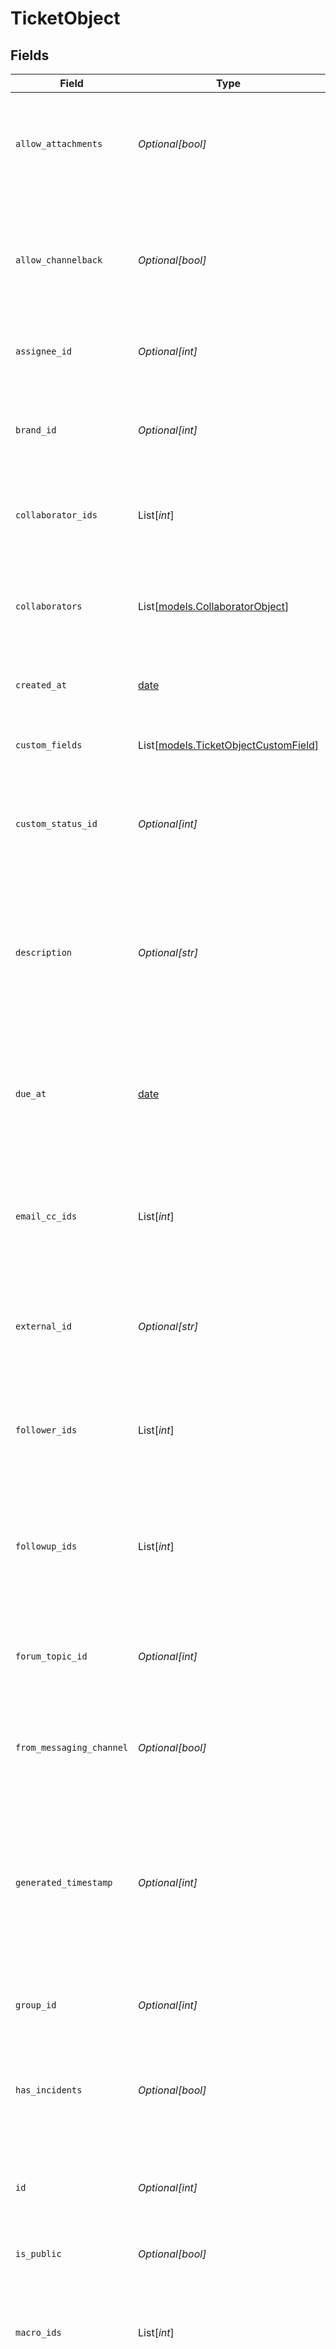 # TicketObject


## Fields

| Field                                                                                                                                                                                                                  | Type                                                                                                                                                                                                                   | Required                                                                                                                                                                                                               | Description                                                                                                                                                                                                            |
| ---------------------------------------------------------------------------------------------------------------------------------------------------------------------------------------------------------------------- | ---------------------------------------------------------------------------------------------------------------------------------------------------------------------------------------------------------------------- | ---------------------------------------------------------------------------------------------------------------------------------------------------------------------------------------------------------------------- | ---------------------------------------------------------------------------------------------------------------------------------------------------------------------------------------------------------------------- |
| `allow_attachments`                                                                                                                                                                                                    | *Optional[bool]*                                                                                                                                                                                                       | :heavy_minus_sign:                                                                                                                                                                                                     | Permission for agents to add add attachments to a comment. Defaults to true                                                                                                                                            |
| `allow_channelback`                                                                                                                                                                                                    | *Optional[bool]*                                                                                                                                                                                                       | :heavy_minus_sign:                                                                                                                                                                                                     | Is false if channelback is disabled, true otherwise. Only applicable for channels framework ticket                                                                                                                     |
| `assignee_id`                                                                                                                                                                                                          | *Optional[int]*                                                                                                                                                                                                        | :heavy_minus_sign:                                                                                                                                                                                                     | The agent currently assigned to the ticket                                                                                                                                                                             |
| `brand_id`                                                                                                                                                                                                             | *Optional[int]*                                                                                                                                                                                                        | :heavy_minus_sign:                                                                                                                                                                                                     | The id of the brand this ticket is associated with. See [Setting up multiple brands](https://support.zendesk.com/hc/en-us/articles/4408829476378)                                                                      |
| `collaborator_ids`                                                                                                                                                                                                     | List[*int*]                                                                                                                                                                                                            | :heavy_minus_sign:                                                                                                                                                                                                     | The ids of users currently CC'ed on the ticket                                                                                                                                                                         |
| `collaborators`                                                                                                                                                                                                        | List[[models.CollaboratorObject](../models/collaboratorobject.md)]                                                                                                                                                     | :heavy_minus_sign:                                                                                                                                                                                                     | POST requests only. Users to add as cc's when creating a ticket. See [Setting Collaborators](/documentation/ticketing/managing-tickets/creating-and-updating-tickets#setting-collaborators)                            |
| `created_at`                                                                                                                                                                                                           | [date](https://docs.python.org/3/library/datetime.html#date-objects)                                                                                                                                                   | :heavy_minus_sign:                                                                                                                                                                                                     | When this record was created                                                                                                                                                                                           |
| `custom_fields`                                                                                                                                                                                                        | List[[models.TicketObjectCustomField](../models/ticketobjectcustomfield.md)]                                                                                                                                           | :heavy_minus_sign:                                                                                                                                                                                                     | Custom fields for the ticket. See [Setting custom field values](/documentation/ticketing/managing-tickets/creating-and-updating-tickets#setting-custom-field-values)                                                   |
| `custom_status_id`                                                                                                                                                                                                     | *Optional[int]*                                                                                                                                                                                                        | :heavy_minus_sign:                                                                                                                                                                                                     | The custom ticket status id of the ticket. See [custom ticket statuses](#custom-ticket-statuses)                                                                                                                       |
| `description`                                                                                                                                                                                                          | *Optional[str]*                                                                                                                                                                                                        | :heavy_minus_sign:                                                                                                                                                                                                     | Read-only first comment on the ticket. When [creating a ticket](#create-ticket), use `comment` to set the description. See [Description and first comment](#description-and-first-comment)<br/>                        |
| `due_at`                                                                                                                                                                                                               | [date](https://docs.python.org/3/library/datetime.html#date-objects)                                                                                                                                                   | :heavy_minus_sign:                                                                                                                                                                                                     | If this is a ticket of type "task" it has a due date.  Due date format uses [ISO 8601](http://en.wikipedia.org/wiki/ISO_8601) format                                                                                   |
| `email_cc_ids`                                                                                                                                                                                                         | List[*int*]                                                                                                                                                                                                            | :heavy_minus_sign:                                                                                                                                                                                                     | The ids of agents or end users currently CC'ed on the ticket. Ignored when [CCs and followers](https://support.zendesk.com/hc/en-us/articles/360020585233) is not enabled                                              |
| `external_id`                                                                                                                                                                                                          | *Optional[str]*                                                                                                                                                                                                        | :heavy_minus_sign:                                                                                                                                                                                                     | An id you can use to link Zendesk Support tickets to local records                                                                                                                                                     |
| `follower_ids`                                                                                                                                                                                                         | List[*int*]                                                                                                                                                                                                            | :heavy_minus_sign:                                                                                                                                                                                                     | The ids of agents currently following the ticket. Ignored when [CCs and followers](https://support.zendesk.com/hc/en-us/articles/360020585233) is not enabled                                                          |
| `followup_ids`                                                                                                                                                                                                         | List[*int*]                                                                                                                                                                                                            | :heavy_minus_sign:                                                                                                                                                                                                     | The ids of the followups created from this ticket. Ids are only visible once the ticket is closed                                                                                                                      |
| `forum_topic_id`                                                                                                                                                                                                       | *Optional[int]*                                                                                                                                                                                                        | :heavy_minus_sign:                                                                                                                                                                                                     | The topic in the Zendesk Web portal this ticket originated from, if any. The Web portal is deprecated                                                                                                                  |
| `from_messaging_channel`                                                                                                                                                                                               | *Optional[bool]*                                                                                                                                                                                                       | :heavy_minus_sign:                                                                                                                                                                                                     | If true, the ticket's [via type](/documentation/ticketing/reference-guides/via-object-reference/) is a messaging channel.                                                                                              |
| `generated_timestamp`                                                                                                                                                                                                  | *Optional[int]*                                                                                                                                                                                                        | :heavy_minus_sign:                                                                                                                                                                                                     | A Unix timestamp that represents the most accurate reading of when this record was last updated. It is updated for all ticket updates, including system updates                                                        |
| `group_id`                                                                                                                                                                                                             | *Optional[int]*                                                                                                                                                                                                        | :heavy_minus_sign:                                                                                                                                                                                                     | The group this ticket is assigned to                                                                                                                                                                                   |
| `has_incidents`                                                                                                                                                                                                        | *Optional[bool]*                                                                                                                                                                                                       | :heavy_minus_sign:                                                                                                                                                                                                     | Is true if a ticket is a problem type and has one or more incidents linked to it. Otherwise, the value is false.                                                                                                       |
| `id`                                                                                                                                                                                                                   | *Optional[int]*                                                                                                                                                                                                        | :heavy_minus_sign:                                                                                                                                                                                                     | Automatically assigned when the ticket is created                                                                                                                                                                      |
| `is_public`                                                                                                                                                                                                            | *Optional[bool]*                                                                                                                                                                                                       | :heavy_minus_sign:                                                                                                                                                                                                     | Is true if any comments are public, false otherwise                                                                                                                                                                    |
| `macro_ids`                                                                                                                                                                                                            | List[*int*]                                                                                                                                                                                                            | :heavy_minus_sign:                                                                                                                                                                                                     | POST requests only. List of macro IDs to be recorded in the ticket audit                                                                                                                                               |
| `organization_id`                                                                                                                                                                                                      | *Optional[int]*                                                                                                                                                                                                        | :heavy_minus_sign:                                                                                                                                                                                                     | The organization of the requester. You can only specify the ID of an organization associated with the requester. See [Organization Memberships](/api-reference/ticketing/organizations/organization_memberships/)      |
| `priority`                                                                                                                                                                                                             | [Optional[models.TicketObjectPriority]](../models/ticketobjectpriority.md)                                                                                                                                             | :heavy_minus_sign:                                                                                                                                                                                                     | The urgency with which the ticket should be addressed                                                                                                                                                                  |
| `problem_id`                                                                                                                                                                                                           | *Optional[int]*                                                                                                                                                                                                        | :heavy_minus_sign:                                                                                                                                                                                                     | For tickets of type "incident", the ID of the problem the incident is linked to                                                                                                                                        |
| `raw_subject`                                                                                                                                                                                                          | *Optional[str]*                                                                                                                                                                                                        | :heavy_minus_sign:                                                                                                                                                                                                     | The dynamic content placeholder, if present, or the "subject" value, if not. See [Dynamic Content Items](/api-reference/ticketing/ticket-management/dynamic_content/)<br/>                                             |
| `recipient`                                                                                                                                                                                                            | *Optional[str]*                                                                                                                                                                                                        | :heavy_minus_sign:                                                                                                                                                                                                     | The original recipient e-mail address of the ticket. Notification emails for the ticket are sent from this address                                                                                                     |
| `requester_id`                                                                                                                                                                                                         | *int*                                                                                                                                                                                                                  | :heavy_check_mark:                                                                                                                                                                                                     | The user who requested this ticket                                                                                                                                                                                     |
| `satisfaction_rating`                                                                                                                                                                                                  | Dict[str, *Any*]                                                                                                                                                                                                       | :heavy_minus_sign:                                                                                                                                                                                                     | The satisfaction rating of the ticket, if it exists, or the state of satisfaction, "offered" or "unoffered". The value is null for plan types that don't support CSAT                                                  |
| `sharing_agreement_ids`                                                                                                                                                                                                | List[*int*]                                                                                                                                                                                                            | :heavy_minus_sign:                                                                                                                                                                                                     | The ids of the sharing agreements used for this ticket                                                                                                                                                                 |
| `status`                                                                                                                                                                                                               | [Optional[models.TicketObjectStatus]](../models/ticketobjectstatus.md)                                                                                                                                                 | :heavy_minus_sign:                                                                                                                                                                                                     | The state of the ticket.<br/><br/>If your account has activated custom ticket statuses, this is the ticket's<br/>status category. See [custom ticket statuses](#custom-ticket-statuses)<br/>                           |
| `subject`                                                                                                                                                                                                              | *Optional[str]*                                                                                                                                                                                                        | :heavy_minus_sign:                                                                                                                                                                                                     | The value of the subject field for this ticket. See [Subject](/api-reference/ticketing/tickets/tickets/#subject)<br/>                                                                                                  |
| `submitter_id`                                                                                                                                                                                                         | *Optional[int]*                                                                                                                                                                                                        | :heavy_minus_sign:                                                                                                                                                                                                     | The user who submitted the ticket. The submitter always becomes the author of the first comment on the ticket                                                                                                          |
| `tags`                                                                                                                                                                                                                 | List[*str*]                                                                                                                                                                                                            | :heavy_minus_sign:                                                                                                                                                                                                     | The array of tags applied to this ticket. Unless otherwise specified, the [set tag](/api-reference/ticketing/ticket-management/tags/#set-tags) behavior is used, which overwrites and replaces existing tags           |
| `ticket_form_id`                                                                                                                                                                                                       | *Optional[int]*                                                                                                                                                                                                        | :heavy_minus_sign:                                                                                                                                                                                                     | Enterprise only. The id of the ticket form to render for the ticket                                                                                                                                                    |
| `type`                                                                                                                                                                                                                 | [Optional[models.TicketObjectType]](../models/ticketobjecttype.md)                                                                                                                                                     | :heavy_minus_sign:                                                                                                                                                                                                     | The type of this ticket                                                                                                                                                                                                |
| `updated_at`                                                                                                                                                                                                           | [date](https://docs.python.org/3/library/datetime.html#date-objects)                                                                                                                                                   | :heavy_minus_sign:                                                                                                                                                                                                     | When this record last got updated. It is updated only if the update generates a [ticket event](#incremental-ticket-event-export)                                                                                       |
| `url`                                                                                                                                                                                                                  | *Optional[str]*                                                                                                                                                                                                        | :heavy_minus_sign:                                                                                                                                                                                                     | The API url of this ticket                                                                                                                                                                                             |
| `via`                                                                                                                                                                                                                  | [Optional[models.TicketObjectVia]](../models/ticketobjectvia.md)                                                                                                                                                       | :heavy_minus_sign:                                                                                                                                                                                                     | For more information, see the [Via object reference](/documentation/ticketing/reference-guides/via-object-reference)                                                                                                   |
| `via_followup_source_id`                                                                                                                                                                                               | *Optional[int]*                                                                                                                                                                                                        | :heavy_minus_sign:                                                                                                                                                                                                     | POST requests only. The id of a closed ticket when creating a follow-up ticket. See [Creating a follow-up ticket](/documentation/ticketing/managing-tickets/creating-and-updating-tickets#creating-a-follow-up-ticket) |